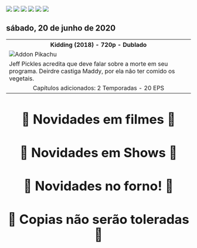 <!--Copias não serão toleradas-->

 [![](https://tinyurl.com/ydcxhx7f)](http://bit.ly/repokachu) [![](https://tinyurl.com/ybaflaxt)](https://vkodi.net/repo/) [![](https://tinyurl.com/ybcutyjq)](http://bit.ly/zipikachu) [![](https://tinyurl.com/yckqgysp)](https://linktr.ee/addonpikachu) [![](https://tinyurl.com/ybja3588)](https://tinyurl.com/grupopikachu) [![](https://tinyurl.com/y83so6xr)](https://t.me/addonpikachu)  
 
## sábado, 20 de junho de 2020
<table style="width:100%"><tr><th><center><b> Kidding (2018) - 720p - Dublado </b></center></th></tr>
<tr><td><img src="https://image.tmdb.org/t/p/w500_and_h282_face/4cRHAgqMQTtx6Ncw8cphjOR7lnS.jpg" alt="Addon Pikachu"></td></tr>
<tr><td><justify>Jeff Pickles acredita que deve falar sobre a morte em seu programa. Deirdre castiga Maddy, por ela não ter comido os vegetais.</justify></td></tr>
<tr><td> <center>Capítulos adicionados: 2 Temporadas - 20 EPS</center></td></tr></table>


<h3 style="text-align: center; font-size: 35px; border: none">
  <a href="https://bit.ly/attfilmes" target="_blank" style="text-decoration: none;">
    🔰 Novidades em filmes 🔰
  </a>
</h3>

<h3 style="text-align: center; font-size: 35px; border: none">
  <a href="https://bit.ly/showsnovidades" target="_blank" style="text-decoration: none;">
    🔰 Novidades em Shows 🔰
  </a>
  </h3>
  
<h3 style="text-align: center; font-size: 35px; border: none">
  <a href="https://bit.ly/downloadkachu" target="_blank" style="text-decoration: none;">
    🔰 Novidades no forno! 🔰
  </a>
</h3>

<h3 style="text-align: center; font-size: 35px; border: none">
    🔰 Copias não serão toleradas 🔰
</h3>

<!--Copias não serão toleradas-->
